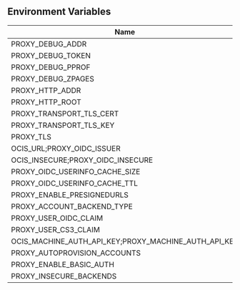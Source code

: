 ## Environment Variables

| Name | Type | Default Value | Description |
|------|------|---------------|-------------|
| PROXY_DEBUG_ADDR | string | 127.0.0.1:9205 | |
| PROXY_DEBUG_TOKEN | string |  | |
| PROXY_DEBUG_PPROF | bool | false | |
| PROXY_DEBUG_ZPAGES | bool | false | |
| PROXY_HTTP_ADDR | string | 0.0.0.0:9200 | |
| PROXY_HTTP_ROOT | string | / | |
| PROXY_TRANSPORT_TLS_CERT | string | ~/.ocis/proxy/server.crt | |
| PROXY_TRANSPORT_TLS_KEY | string | ~/.ocis/proxy/server.key | |
| PROXY_TLS | bool | true | |
| OCIS_URL;PROXY_OIDC_ISSUER | string | https://localhost:9200 | |
| OCIS_INSECURE;PROXY_OIDC_INSECURE | bool | true | |
| PROXY_OIDC_USERINFO_CACHE_SIZE | int | 1024 | |
| PROXY_OIDC_USERINFO_CACHE_TTL | int | 10 | |
| PROXY_ENABLE_PRESIGNEDURLS | bool | true | |
| PROXY_ACCOUNT_BACKEND_TYPE | string | cs3 | |
| PROXY_USER_OIDC_CLAIM | string | email | |
| PROXY_USER_CS3_CLAIM | string | mail | |
| OCIS_MACHINE_AUTH_API_KEY;PROXY_MACHINE_AUTH_API_KEY | string |  | |
| PROXY_AUTOPROVISION_ACCOUNTS | bool | false | |
| PROXY_ENABLE_BASIC_AUTH | bool | false | |
| PROXY_INSECURE_BACKENDS | bool | false | |